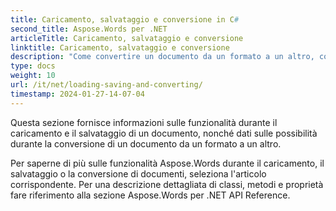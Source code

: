 ```yaml
---
title: Caricamento, salvataggio e conversione in C#
second_title: Aspose.Words per .NET
articleTitle: Caricamento, salvataggio e conversione
linktitle: Caricamento, salvataggio e conversione
description: "Come convertire un documento da un formato a un altro, come Word in PDF o HTML in Markdown, nonché come caricare e salvare un documento utilizzando C#."
type: docs
weight: 10
url: /it/net/loading-saving-and-converting/
timestamp: 2024-01-27-14-07-04
---
```


Questa sezione fornisce informazioni sulle funzionalità durante il caricamento e il salvataggio di un documento, nonché dati sulle possibilità durante la conversione di un documento da un formato a un altro.

Per saperne di più sulle funzionalità Aspose.Words durante il caricamento, il salvataggio o la conversione di documenti, seleziona l'articolo corrispondente. Per una descrizione dettagliata di classi, metodi e proprietà fare riferimento alla sezione Aspose.Words per .NET API Reference.
